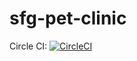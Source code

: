 # sfg-pet-clinic

Circle CI:
[![CircleCI](https://circleci.com/gh/jimmypouliot/sfg-pet-clinic.svg?style=svg)](https://circleci.com/gh/jimmypouliot/sfg-pet-clinic)